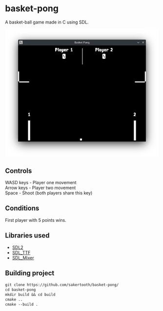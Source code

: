 # basket-pong
A basket-ball game made in C using SDL.
<p align="center">
  <img src="preview.png" />
</p>

## Controls
WASD keys - Player one movement  
Arrow keys - Player two movement  
Space - Shoot (both players share this key)

## Conditions
First player with 5 points wins.

## Libraries used
  * [SDL2](https://www.libsdl.org/)
  * [SDL_TTF](https://www.libsdl.org/projects/SDL_ttf/)
  * [SDL_Mixer](https://www.libsdl.org/projects/SDL_mixer/)

## Building project
```
git clone https://github.com/sakertooth/basket-pong/
cd basket-pong
mkdir build && cd build
cmake ..
cmake --build .
```

